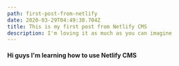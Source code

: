 ```yaml
---
path: first-post-from-netlify
date: 2020-03-29T04:49:38.704Z
title: This is my first post from Netlify CMS
description: I'm loving it as much as you can imagine
---
```

#### Hi guys I'm learning how to use Netlify CMS 